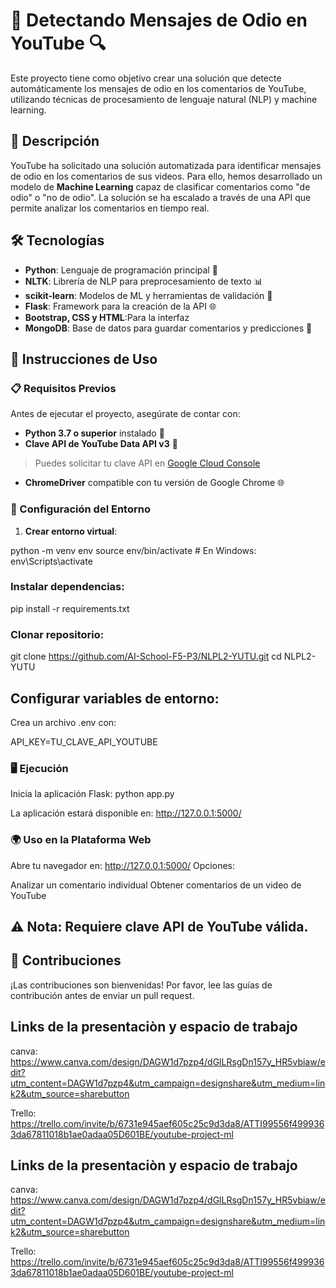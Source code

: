 # 🚨 Detectando Mensajes de Odio en YouTube 🔍

Este proyecto tiene como objetivo crear una solución que detecte automáticamente los mensajes de odio en los comentarios de YouTube, utilizando técnicas de procesamiento de lenguaje natural (NLP) y machine learning.


## 📝 Descripción

YouTube ha solicitado una solución automatizada para identificar mensajes de odio en los comentarios de sus videos. Para ello, hemos desarrollado un modelo de **Machine Learning** capaz de clasificar comentarios como "de odio" o "no de odio". La solución se ha escalado a través de una API que permite analizar los comentarios en tiempo real.


## 🛠 Tecnologías

- **Python**: Lenguaje de programación principal 🐍
- **NLTK**: Librería de NLP para preprocesamiento de texto 📊
- **scikit-learn**: Modelos de ML y herramientas de validación 🤖
- **Flask**: Framework para la creación de la API 🌐
- **Bootstrap, CSS y HTML**:Para la interfaz
- **MongoDB**: Base de datos para guardar comentarios y predicciones 💾

## 🚀 Instrucciones de Uso

### 📋 Requisitos Previos

Antes de ejecutar el proyecto, asegúrate de contar con:

- **Python 3.7 o superior** instalado 🐍
- **Clave API de YouTube Data API v3** 🔑
 > Puedes solicitar tu clave API en [Google Cloud Console](https://console.cloud.google.com/)
- **ChromeDriver** compatible con tu versión de Google Chrome 🌐

### 🔧 Configuración del Entorno

1. **Crear entorno virtual**:

python -m venv env
source env/bin/activate  # En Windows: env\Scripts\activate

### Instalar dependencias:

pip install -r requirements.txt

### Clonar repositorio:

git clone https://github.com/AI-School-F5-P3/NLPL2-YUTU.git
cd NLPL2-YUTU

## Configurar variables de entorno:
Crea un archivo .env con:

API_KEY=TU_CLAVE_API_YOUTUBE

### 🖥 Ejecución
Inicia la aplicación Flask:
python app.py

La aplicación estará disponible en: http://127.0.0.1:5000/

### 🌍 Uso en la Plataforma Web

Abre tu navegador en: http://127.0.0.1:5000/
Opciones:

Analizar un comentario individual
Obtener comentarios de un video de YouTube



## ⚠️ Nota: Requiere clave API de YouTube válida.

## 🤝 Contribuciones
¡Las contribuciones son bienvenidas! Por favor, lee las guías de contribución antes de enviar un pull request.

## Links de la presentaciòn y espacio de trabajo

canva:
https://www.canva.com/design/DAGW1d7pzp4/dGlLRsgDn157y_HR5vbiaw/edit?utm_content=DAGW1d7pzp4&utm_campaign=designshare&utm_medium=link2&utm_source=sharebutton


Trello:
https://trello.com/invite/b/6731e945aef605c25c9d3da8/ATTI99556f4999363da67811018b1ae0adaa05D601BE/youtube-project-ml
## Links de la presentaciòn y espacio de trabajo

canva:
https://www.canva.com/design/DAGW1d7pzp4/dGlLRsgDn157y_HR5vbiaw/edit?utm_content=DAGW1d7pzp4&utm_campaign=designshare&utm_medium=link2&utm_source=sharebutton


Trello:
https://trello.com/invite/b/6731e945aef605c25c9d3da8/ATTI99556f4999363da67811018b1ae0adaa05D601BE/youtube-project-ml
